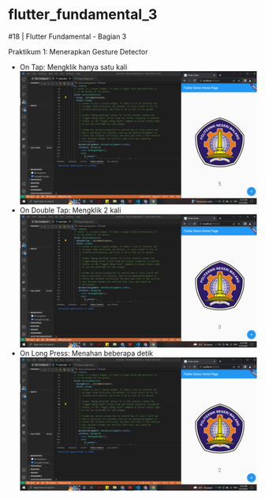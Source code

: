 # flutter_fundamental_3

#18 | Flutter Fundamental - Bagian 3

Praktikum 1: Menerapkan Gesture Detector
- On Tap: Mengklik hanya satu kali
![Praktikum1_OnTap](images/Praktikum1_OnTap.png)
- On Double Tap: Mengklik 2 kali
![Praktikum1_OnDoubleTap](images/Praktikum1_OnDoubleTap.png)
- On Long Press: Menahan beberapa detik
![Praktikum1_OnLongPress](images/Praktikum1_OnLongPress.png)
